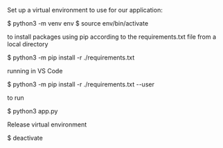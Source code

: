Set up a virtual environment to use for our application:

$ python3 -m venv env
$ source env/bin/activate

to install packages using pip according to the requirements.txt file from a local directory

$ python3 -m pip install -r ./requirements.txt

running in VS Code 

$ python3 -m pip install -r ./requirements.txt --user

to run

$ python3 app.py

Release virtual environment

$ deactivate